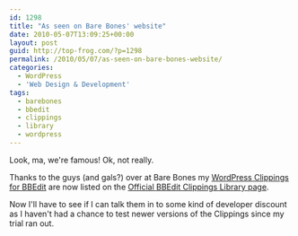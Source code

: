 ```yaml
---
id: 1298
title: "As seen on Bare Bones' website"
date: 2010-05-07T13:09:25+00:00
layout: post
guid: http://top-frog.com/?p=1298
permalink: /2010/05/07/as-seen-on-bare-bones-website/
categories:
  - WordPress
  - 'Web Design & Development'
tags:
  - barebones
  - bbedit
  - clippings
  - library
  - wordpress
---
```

Look, ma, we're famous! Ok, not really.

Thanks to the guys (and gals?) over at Bare Bones my [WordPress Clippings for BBEdit](/projects/wordpress-clippings-for-bbedit/) are now listed on the [Official BBEdit Clippings Library page](http://www.barebones.com/support/bbedit/clippings_library.html).

Now I'll have to see if I can talk them in to some kind of developer discount as I haven't had a chance to test newer versions of the Clippings since my trial ran out.
